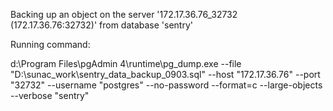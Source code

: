 
Backing up an object on the server '172.17.36.76_32732 (172.17.36.76:32732)' from database 'sentry'

Running command:

d:\Program Files\pgAdmin 4\runtime\pg_dump.exe --file "D:\\sunac_work\\sentry_data_backup_0903.sql" --host "172.17.36.76" --port "32732" --username "postgres" --no-password --format=c --large-objects --verbose "sentry"